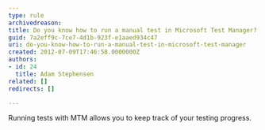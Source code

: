 ```yaml
---
type: rule
archivedreason: 
title: Do you know how to run a manual test in Microsoft Test Manager?
guid: 7a2eff9c-7ce7-4d1b-923f-e1aaed934c47
uri: do-you-know-how-to-run-a-manual-test-in-microsoft-test-manager
created: 2012-07-09T17:46:58.0000000Z
authors:
- id: 24
  title: Adam Stephensen
related: []
redirects: []

---
```


Running tests with MTM allows you to keep track of your testing progress. 
<!--endintro-->
